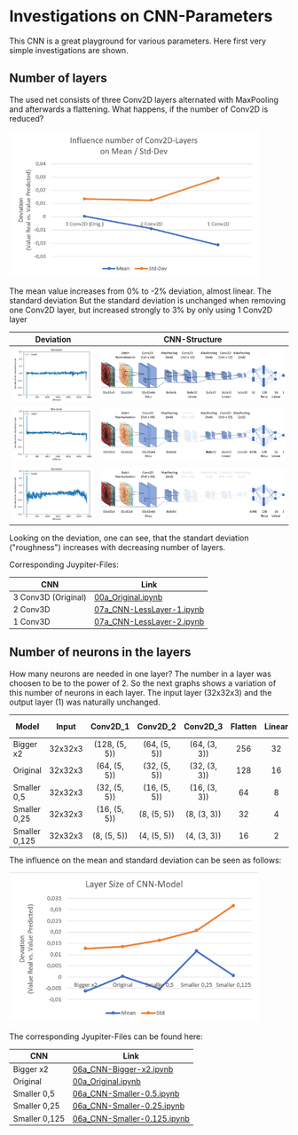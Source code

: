 # Investigations on CNN-Parameters

This CNN is a great playground for various parameters. Here first very simple investigations are shown.

## Number of layers
The used net consists of three Conv2D layers alternated with MaxPooling and afterwards a flattening. What happens, if the number of Conv2D is reduced?

<img src="./images/Conv2D_Mean_Std.png" width="450">

The mean value increases from 0% to -2% deviation, almost linear. The standard deviation  But the standard deviation is unchanged when removing one Conv2D layer, but increased strongly to 3% by only using 1 Conv2D layer

| Deviation        | CNN-Structure           |
| ------------- | --------------- |
| <img src="./images/Deviation_Original.png" width="350"> |  <img src="./images/cnn_structure_original.png"> |
| <img src="./images/Deviation_Less_Layer_1.png" width="350" > |  <img src="./images/cnn_structure_Less_Layer_1.png"> |
| <img src="./images/Deviation_Less_Layer_2.png" width="350" > |  <img src="./images/cnn_structure_Less_Layer_2.png"> |

Looking on the deviation, one can see, that the standart deviation ("roughness") increases with decreasing number of layers.

Corresponding Juypiter-Files:

| CNN | Link |
| -------- | ---- |
| 3 Conv3D (Original) | [00a_Original.ipynb](jyupiter_files/00a_Original.ipynb) |
| 2 Conv3D  | [07a_CNN-LessLayer-1.ipynb](jyupiter_files/07a_CNN-LessLayer-1.ipynb) |
| 1 Conv3D  | [07a_CNN-LessLayer-2.ipynb](jyupiter_files/07a_CNN-LessLayer-2.ipynb) |

## Number of neurons in the layers

How many neurons are needed in one layer? The number in a layer was choosen to be to the power of 2. So the next graphs shows a variation of this number of neurons in each layer. The input layer (32x32x3) and the output layer (1) was naturally unchanged.

| Model | Input | Conv2D_1 | Conv2D_2 | Conv2D_3 | Flatten | Linear | Output | Trainalbe Parameters |
| ----- |:-----:|:--------:|:-----:|:----:|:-----:|:----:|:-----:|:-----:|
| Bigger x2 | 32x32x3 | (128, (5, 5)) | (64, (5, 5)) | (64, (3, 3)) | 256 | 32 | 1 | 276423 |
| Original | 32x32x3 | (64, (5, 5)) | (32, (5, 5)) | (32, (3, 3)) | 128 | 16 | 1 | 71655 |
| Smaller 0,5 | 32x32x3 | (32, (5, 5)) | (16, (5, 5)) | (16, (3, 3)) | 64 | 8 | 1 | 19197 |
| Smaller 0,25 | 32x32x3 | (16, (5, 5)) | (8, (5, 5)) | (8, (3, 3)) | 32 | 4 | 1 | 5445 |
| Smaller 0,125 | 32x32x3 | (8, (5, 5)) | (4, (5, 5)) | (4, (3, 3)) | 16 | 2 | 1 | 1689 |


The influence on the mean and standard deviation can be seen as follows:

<img src="./images/node_number_mean_std.png"  width="450"> 

The corresponding Jyupiter-Files can be found here:

| CNN | Link |
| -------- | ---- |
| Bigger x2 |  [06a_CNN-Bigger-x2.ipynb](jyupiter_files/06a_CNN-Bigger-x2.ipynb) |
| Original |  [00a_Original.ipynb](jyupiter_files/00a_Original.ipynb) |
| Smaller 0,5 |  [06a_CNN-Smaller-0.5.ipynb](jyupiter_files/06a_CNN-Smaller-0.5.ipynb) |
| Smaller 0,25 |  [06a_CNN-Smaller-0.25.ipynb](jyupiter_files/06a_CNN-Smaller-0.25.ipynb) |
| Smaller 0,125 |  [06a_CNN-Smaller-0.125.ipynb](jyupiter_files/06a_CNN-Smaller-0.125.ipynb) |
